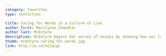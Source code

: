 ```yaml
---
category: favorites
type: nonfiction

title: Caring for Words in a Culture of Lies
author_first: Marilynne Chandler
author_last: McEntyre
description: McEntyre begins her series of essays by showing how our language is analogous to our natural resources&#58; how words require thoughtful use and care to preserve their vitality, how they have unique histories and can be used to hurt or heal. Each essay is a strategy for stewarding our language, framed by imperatives like "love words," "tell the truth," and ”play," all of which she presents with a candor that exhibits what it teaches.
thumb: mcentyre-caring-for-words.jpg
link: http://a.co/h2jqigr
---
```


